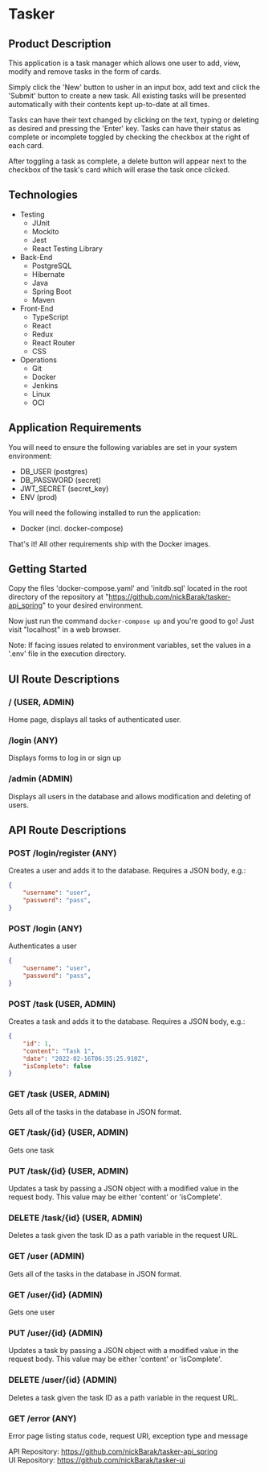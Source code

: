# Tasker

## Product Description
This application is a task manager which allows one user to add, view, modify and remove tasks in the form of cards.  

Simply click the 'New' button to usher in an input box, add text and click the 'Submit' button to create a new task. All existing tasks will be presented automatically with their contents kept up-to-date at all times.  

Tasks can have their text changed by clicking on the text, typing or deleting as desired and pressing the 'Enter' key. Tasks can have their status as complete or incomplete toggled by checking the checkbox at the right of each card.  

After toggling a task as complete, a delete button will appear next to the checkbox of the task's card which will erase the task once clicked.  


## Technologies
- Testing  
	- JUnit
	- Mockito
	- Jest
	- React Testing Library
- Back-End  
	- PostgreSQL
	- Hibernate
	- Java
	- Spring Boot
	- Maven
- Front-End  
	- TypeScript
	- React
	- Redux
	- React Router
	- CSS
- Operations  
	- Git
	- Docker
	- Jenkins
	- Linux
	- OCI


## Application Requirements
You will need to ensure the following variables are set in your system environment:
- DB_USER (postgres)
- DB_PASSWORD (secret)
- JWT_SECRET (secret_key)
- ENV (prod)

You will need the following installed to run the application:
- Docker (incl. docker-compose)

That's it! All other requirements ship with the Docker images. 

## Getting Started
Copy the files 'docker-compose.yaml' and 'initdb.sql' located in the root directory of the repository at "https://github.com/nickBarak/tasker-api_spring" to your desired environment.

Now just run the command ```docker-compose up``` and you're good to go! Just visit "localhost" in a web browser.  

Note: If facing issues related to environment variables, set the values in a '.env' file in the execution directory.  


## UI Route Descriptions

### / (USER, ADMIN)
Home page, displays all tasks of authenticated user.  

### /login (ANY)
Displays forms to log in or sign up

### /admin (ADMIN)
Displays all users in the database and allows modification and deleting of users.

## API Route Descriptions

### POST /login/register (ANY)
Creates a user and adds it to the database. Requires a JSON body, e.g.:
```json
{
	"username": "user",
	"password": "pass",
}
```  

### POST /login (ANY)
Authenticates a user
```json
{
	"username": "user",
	"password": "pass",
}
```  


### POST /task (USER, ADMIN)
Creates a task and adds it to the database. Requires a JSON body, e.g.:
```json
{
	"id": 1,
	"content": "Task 1",
	"date": "2022-02-16T06:35:25.910Z",
	"isComplete": false
}
```

### GET /task (USER, ADMIN)
Gets all of the tasks in the database in JSON format.

### GET /task/{id} (USER, ADMIN)
Gets one task

### PUT /task/{id} (USER, ADMIN)
Updates a task by passing a JSON object with a modified value in the request body. This value may be either 'content' or 'isComplete'.

### DELETE /task/{id} (USER, ADMIN)
Deletes a task given the task ID as a path variable in the request URL.  


### GET /user (ADMIN)
Gets all of the tasks in the database in JSON format.

### GET /user/{id} (ADMIN)
Gets one user

### PUT /user/{id} (ADMIN)
Updates a task by passing a JSON object with a modified value in the request body. This value may be either 'content' or 'isComplete'.

### DELETE /user/{id} (ADMIN)
Deletes a task given the task ID as a path variable in the request URL.  


### GET /error (ANY)
Error page listing status code, request URI, exception type and message

API Repository: https://github.com/nickBarak/tasker-api_spring  
UI Repository: https://github.com/nickBarak/tasker-ui
